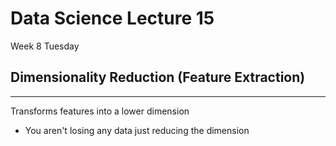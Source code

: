 # Data Science Lecture 15
Week 8 Tuesday

## Dimensionality Reduction (Feature Extraction)
---
Transforms features into a lower dimension<br>
* You aren't losing any data just reducing the dimension<br>

